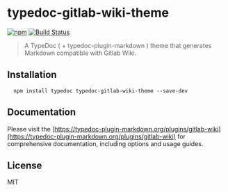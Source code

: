 # typedoc-gitlab-wiki-theme

[![npm](https://img.shields.io/npm/v/typedoc-gitlab-wiki-theme.svg?logo=npm)](https://www.npmjs.com/package/typedoc-gitlab-wiki-theme) [![Build Status](https://github.com/typedoc2md/typedoc-plugin-markdown/actions/workflows/ci.typedoc-gitlab-wiki-theme.yml/badge.svg?branch=main&style=flat-square)](https://github.com/typedoc2md/typedoc-plugin-markdown/actions/workflows/ci.typedoc-gitlab-wiki-theme.yml)

> A TypeDoc ( + typedoc-plugin-markdown ) theme that generates Markdown compatible with Gitlab Wiki.

## Installation

```shell
  npm install typedoc typedoc-gitlab-wiki-theme --save-dev
  ```

## Documentation

Please visit the [https://typedoc-plugin-markdown.org/plugins/gitlab-wiki](https://typedoc-plugin-markdown.org/plugins/gitlab-wiki) for comprehensive documentation, including options and usage guides.

## License

MIT
